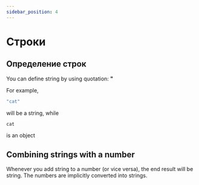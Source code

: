 ```yaml
---
sidebar_position: 4
---
```


# Строки


## Определение строк

You can define string by using quotation: **"**

For example,

```jsx
"cat"
```
will be a string, while

```jsx
cat
```
is an object


## Combining strings with a number

Whenever you add string to a number (or vice versa), the end result will be string. The numbers are implicitly converted into strings. 
